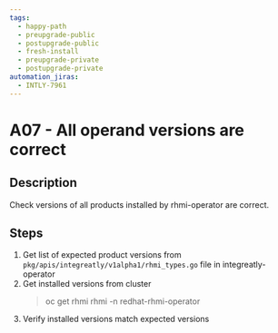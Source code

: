 ```yaml
---
tags:
  - happy-path
  - preupgrade-public
  - postupgrade-public
  - fresh-install
  - preupgrade-private
  - postupgrade-private
automation_jiras:
  - INTLY-7961
---
```


# A07 - All operand versions are correct

## Description

Check versions of all products installed by rhmi-operator are correct.

## Steps

1. Get list of expected product versions from `pkg/apis/integreatly/v1alpha1/rhmi_types.go` file in integreatly-operator
2. Get installed versions from cluster
   > oc get rhmi rhmi -n redhat-rhmi-operator
3. Verify installed versions match expected versions
